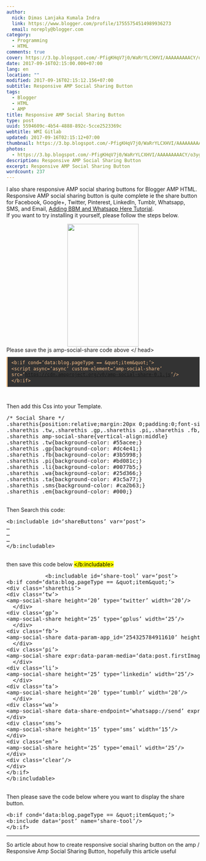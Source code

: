 ```yaml
---
author:
  nick: Dimas Lanjaka Kumala Indra
  link: https://www.blogger.com/profile/17555754514989936273
  email: noreply@blogger.com
category:
  - Programming
  - HTML
comments: true
cover: https://3.bp.blogspot.com/-PfigKHqV7j0/WaRrYLCXHVI/AAAAAAAAACY/o3ygO6g556I05TKO6xT2Xahym5NTp-ArQCLcBGAs/s320/images%2B%252810%2529.jpg
date: 2017-09-16T02:15:00.000+07:00
lang: en
location: ""
modified: 2017-09-16T02:15:12.156+07:00
subtitle: Responsive AMP Social Sharing Button
tags:
  - Blogger
  - HTML
  - AMP
title: Responsive AMP Social Sharing Button
type: post
uuid: 5594609c-4b54-4888-892c-5cce2523369c
webtitle: WMI Gitlab
updated: 2017-09-16T02:15:12+07:00
thumbnail: https://3.bp.blogspot.com/-PfigKHqV7j0/WaRrYLCXHVI/AAAAAAAAACY/o3ygO6g556I05TKO6xT2Xahym5NTp-ArQCLcBGAs/s320/images%2B%252810%2529.jpg
photos:
  - https://3.bp.blogspot.com/-PfigKHqV7j0/WaRrYLCXHVI/AAAAAAAAACY/o3ygO6g556I05TKO6xT2Xahym5NTp-ArQCLcBGAs/s320/images%2B%252810%2529.jpg
description: Responsive AMP Social Sharing Button
excerpt: Responsive AMP Social Sharing Button
wordcount: 237
---
```


<p>I also share responsive AMP social sharing buttons for Blogger AMP HTML.  Responsive AMP social sharing button is quite complete ie the share button for Facebook, Google+, Twitter, Pinterest, LinkedIn, Tumblr, Whatsapp, SMS, and Email, <a href="https://web-manajemen.blogspot.com/p/search.html?q=BBM+Whatsapp+Social+Share" rel="follow" title="adding WhatsApp and bbm into social share button">Adding BBM and Whatsapp Here Tutorial</a>.<br>If you want to try installing it yourself, please follow the steps below. <br></p><div class="separator" style="clear: both; text-align: center;"><a href="https://3.bp.blogspot.com/-PfigKHqV7j0/WaRrYLCXHVI/AAAAAAAAACY/o3ygO6g556I05TKO6xT2Xahym5NTp-ArQCLcBGAs/s1600/images%2B%252810%2529.jpg" imageanchor="1" style="margin-left: 1em; margin-right: 1em;" rel="noopener noreferer nofollow"><img border="0" src="https://3.bp.blogspot.com/-PfigKHqV7j0/WaRrYLCXHVI/AAAAAAAAACY/o3ygO6g556I05TKO6xT2Xahym5NTp-ArQCLcBGAs/s320/images%2B%252810%2529.jpg" width="186" height="320" data-original-width="171" data-original-height="294"></a></div>Please save the js amp-social-share code above &lt;/ head&gt; <script>document.write("<pre style=\"background: rgb(51, 51, 51); border-left: 3px solid rgb(252, 194, 140); color: #fcc28c; font-family: Consolas, Monaco, &quot;Andale Mono&quot;, monospace; font-size: 14px; line-height: 1.3em; margin: 10px auto; max-width: 100%; overflow: auto; padding: 8px 10px; user-select: all; white-space: initial; word-break: normal;\"><code style=\"font-family: Consolas, Monaco, &quot;Andale Mono&quot;, monospace; line-height: 1.3em; white-space: initial; word-break: normal; word-spacing: normal;\">&lt;b:if cond='data:blog.pageType == &amp;quot;item&amp;quot;'&gt;");<br />document.write("&lt;script async='async' custom-element='amp-social-share' src='https:\/\/cdn.ampproject.org\/v0\/amp-social-share-0.1.js'\/&gt;");<br />document.write("&lt;\/b:if&gt;<\/code><\/pre>");<br />document.write("<div>");<br />document.write("<code style=\"font-family: Consolas, Monaco, &quot;Andale Mono&quot;, monospace; line-height: 1.3em; white-space: initial; word-break: normal; word-spacing: normal;\"><br \/><\/code><\/div>");<br /></script><br><noscript><pre style="background: rgb(51, 51, 51); border-left: 3px solid rgb(252, 194, 140); color: #fcc28c; font-family: Consolas, Monaco, &quot;Andale Mono&quot;, monospace; font-size: 14px; line-height: 1.3em; margin: 10px auto; max-width: 100%; overflow: auto; padding: 8px 10px; user-select: all; white-space: initial; word-break: normal;"><code style="font-family: Consolas, Monaco, &quot;Andale Mono&quot;, monospace; line-height: 1.3em; white-space: initial; word-break: normal; word-spacing: normal;">&lt;b:if cond=‘data:blog.pageType == &amp;quot;item&amp;quot;’&gt;<br>&lt;script async=‘async’ custom-element=‘amp-social-share’ src=‘<a href="https://cdn.ampproject.org/v0/amp-social-share-0.1.js">https://cdn.ampproject.org/v0/amp-social-share-0.1.js</a>’/&gt;<br>&lt;/b:if&gt;</code></pre><div><code style="font-family: Consolas, Monaco, &quot;Andale Mono&quot;, monospace; line-height: 1.3em; white-space: initial; word-break: normal; word-spacing: normal;"><br></code></div></noscript><br>Then add this Css into your Template. <br><script>document.write("<pre>\/* Social Share *\/");<br />document.write(".sharethis{position:relative;margin:20px 0;padding:0;font-size:0}");<br />document.write(".sharethis .tw,.sharethis .gp,.sharethis .pi,.sharethis .fb,.sharethis .li,.sharethis .wa,.sharethis .ta,.sharethis .sms,.sharethis .em{width:11.111111%;height:30px;line-height:30px;margin:0;text-align:center;display:inline-block;float:left}");<br />document.write(".sharethis amp-social-share{vertical-align:middle}");<br />document.write(".sharethis .tw{background-color: #55acee;}");<br />document.write(".sharethis .gp{background-color: #dc4e41;}");<br />document.write(".sharethis .fb{background-color: #3b5998;}");<br />document.write(".sharethis .pi{background-color: #bd081c;}");<br />document.write(".sharethis .li{background-color: #0077b5;}");<br />document.write(".sharethis .wa{background-color: #25d366;}");<br />document.write(".sharethis .ta{background-color: #3c5a77;}");<br />document.write(".sharethis .sms{background-color: #ca2b63;}");<br />document.write(".sharethis .em{background-color: #000;}");<br />document.write("<\/pre>");<br /></script><noscript><pre>/* Social Share */<br>.sharethis{position:relative;margin:20px 0;padding:0;font-size:0}<br>.sharethis .tw,.sharethis .gp,.sharethis .pi,.sharethis .fb,.sharethis .li,.sharethis .wa,.sharethis .ta,.sharethis .sms,.sharethis .em{width:11.111111%;height:30px;line-height:30px;margin:0;text-align:center;display:inline-block;float:left}<br>.sharethis amp-social-share{vertical-align:middle}<br>.sharethis .tw{background-color: #55acee;}<br>.sharethis .gp{background-color: #dc4e41;}<br>.sharethis .fb{background-color: #3b5998;}<br>.sharethis .pi{background-color: #bd081c;}<br>.sharethis .li{background-color: #0077b5;}<br>.sharethis .wa{background-color: #25d366;}<br>.sharethis .ta{background-color: #3c5a77;}<br>.sharethis .sms{background-color: #ca2b63;}<br>.sharethis .em{background-color: #000;}<br></pre></noscript><br>Then Search this code:<br><pre>&lt;b:includable id=‘shareButtons’ var=‘post’&gt;<br>…<br>…<br>…<br>&lt;/b:includable&gt;</pre><br>then save this code below <mark>&lt;/b:includable&gt;</mark><br><script>document.write("<pre>            &lt;b:includable id=&apos;share-tool&apos; var=&apos;post&apos;&gt;");<br />document.write("&lt;b:if cond=&apos;data:blog.pageType == &amp;quot;item&amp;quot;&apos;&gt;");<br />document.write("&lt;div class=&apos;sharethis&apos;&gt;");<br />document.write("&lt;div class=&apos;tw&apos;&gt;");<br />document.write("&lt;amp-social-share height=&apos;20&apos; type=&apos;twitter&apos; width=&apos;20&apos;\/&gt;");<br />document.write("  &lt;\/div&gt;");<br />document.write("&lt;div class=&apos;gp&apos;&gt;");<br />document.write("&lt;amp-social-share height=&apos;25&apos; type=&apos;gplus&apos; width=&apos;25&apos;\/&gt;");<br />document.write("  &lt;\/div&gt;");<br />document.write("&lt;div class=&apos;fb&apos;&gt;");<br />document.write("&lt;amp-social-share data-param-app_id=&apos;254325784911610&apos; height=&apos;20&apos; type=&apos;facebook&apos; width=&apos;20&apos;\/&gt;");<br />document.write("  &lt;\/div&gt;");<br />document.write("&lt;div class=&apos;pi&apos;&gt;");<br />document.write("&lt;amp-social-share expr:data-param-media=&apos;data:post.firstImageUrl&apos; height=&apos;25&apos; type=&apos;pinterest&apos; width=&apos;25&apos;\/&gt;");<br />document.write("  &lt;\/div&gt;");<br />document.write("&lt;div class=&apos;li&apos;&gt;");<br />document.write("&lt;amp-social-share height=&apos;25&apos; type=&apos;linkedin&apos; width=&apos;25&apos;\/&gt;");<br />document.write("  &lt;\/div&gt;");<br />document.write("&lt;div class=&apos;ta&apos;&gt;");<br />document.write("&lt;amp-social-share height=&apos;20&apos; type=&apos;tumblr&apos; width=&apos;20&apos;\/&gt;");<br />document.write("  &lt;\/div&gt;");<br />document.write("&lt;div class=&apos;wa&apos;&gt;");<br />document.write("&lt;amp-social-share data-share-endpoint=&apos;whatsapp:\/\/send&apos; expr:data-param-text=&apos;&amp;quot;Check out this article: &amp;quot; + data:post.title + &amp;quot; - &amp;quot; + data:post.url&apos; height=&apos;15&apos; type=&apos;whatsapp&apos; width=&apos;15&apos;\/&gt;");<br />document.write("&lt;\/div&gt;");<br />document.write("&lt;div class=&apos;sms&apos;&gt;");<br />document.write("&lt;amp-social-share height=&apos;15&apos; type=&apos;sms&apos; width=&apos;15&apos;\/&gt;");<br />document.write("&lt;\/div&gt;");<br />document.write("&lt;div class=&apos;em&apos;&gt;");<br />document.write("&lt;amp-social-share height=&apos;25&apos; type=&apos;email&apos; width=&apos;25&apos;\/&gt;");<br />document.write("&lt;\/div&gt;");<br />document.write("&lt;div class=&apos;clear&apos;\/&gt;");<br />document.write("&lt;\/div&gt;");<br />document.write("&lt;\/b:if&gt;");<br />document.write("&lt;\/b:includable&gt;");<br />document.write("<\/pre>");<br /></script><noscript><pre>            &lt;b:includable id=‘share-tool’ var=‘post’&gt;<br>&lt;b:if cond=‘data:blog.pageType == &amp;quot;item&amp;quot;’&gt;<br>&lt;div class=‘sharethis’&gt;<br>&lt;div class=‘tw’&gt;<br>&lt;amp-social-share height=‘20’ type=‘twitter’ width=‘20’/&gt;<br>  &lt;/div&gt;<br>&lt;div class=‘gp’&gt;<br>&lt;amp-social-share height=‘25’ type=‘gplus’ width=‘25’/&gt;<br>  &lt;/div&gt;<br>&lt;div class=‘fb’&gt;<br>&lt;amp-social-share data-param-app_id=‘254325784911610’ height=‘20’ type=‘facebook’ width=‘20’/&gt;<br>  &lt;/div&gt;<br>&lt;div class=‘pi’&gt;<br>&lt;amp-social-share expr:data-param-media=‘data:post.firstImageUrl’ height=‘25’ type=‘pinterest’ width=‘25’/&gt;<br>  &lt;/div&gt;<br>&lt;div class=‘li’&gt;<br>&lt;amp-social-share height=‘25’ type=‘linkedin’ width=‘25’/&gt;<br>  &lt;/div&gt;<br>&lt;div class=‘ta’&gt;<br>&lt;amp-social-share height=‘20’ type=‘tumblr’ width=‘20’/&gt;<br>  &lt;/div&gt;<br>&lt;div class=‘wa’&gt;<br>&lt;amp-social-share data-share-endpoint=‘whatsapp://send’ expr:data-param-text=‘&amp;quot;Check out this article: &amp;quot; + data:post.title + &amp;quot; - &amp;quot; + data:post.url’ height=‘15’ type=‘whatsapp’ width=‘15’/&gt;<br>&lt;/div&gt;<br>&lt;div class=‘sms’&gt;<br>&lt;amp-social-share height=‘15’ type=‘sms’ width=‘15’/&gt;<br>&lt;/div&gt;<br>&lt;div class=‘em’&gt;<br>&lt;amp-social-share height=‘25’ type=‘email’ width=‘25’/&gt;<br>&lt;/div&gt;<br>&lt;div class=‘clear’/&gt;<br>&lt;/div&gt;<br>&lt;/b:if&gt;<br>&lt;/b:includable&gt;<br></pre></noscript><br>Then please save the code below where you want to display the share button.<br><pre>&lt;b:if cond=‘data:blog.pageType == &amp;quot;item&amp;quot;’&gt;<br>&lt;b:include data=‘post’ name=‘share-tool’/&gt;<br>&lt;/b:if&gt;</pre><hr>So article about how to create responsive social sharing button on the amp / Responsive Amp Social Sharing Button, hopefully this article useful
